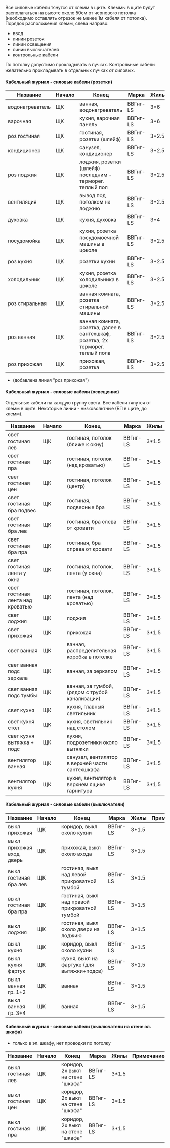 Все силовые кабели тянутся от клемм в щите.
Клеммы в щите будут располагаться на высоте около 50см от чернового потолка (необходимо оставлять отрезок не менее 1м кабеля от потолка).
Порядок расположения клемм, слева направо: 
* ввод
* линии розеток 
* линии освещения 
* линии выключателей
* контрольные кабели

По потолку допустимо прокладывать в пучках.
Контрольные кабели желательно прокладывать в отдельных пучках от силовых.


#### Кабельный журнал - силовые кабели (розетки)

| Название        | Начало | Конец                                                                          | Марка    | Жилы  | Примечание                |
|-----------------|--------|--------------------------------------------------------------------------------|----------|-------|---------------------------|
| водонагреватель | ЩК     | ванная, водонагреватель                                                        | ВВГнг-LS | 3*6   | вывод                     |
| варочная        | ЩК     | кухня, варочная панель                                                         | ВВГнг-LS | 3*6   | вывод                     |
| роз гостиная    | ЩК     | гостиная, розетки (шлейф)                                                      | ВВГнг-LS | 3*2.5 |                           |
| кондиционер     | ЩК     | санузел, кондиционер                                                           | ВВГнг-LS | 3*2.5 | вывод                     |
| роз лоджия      | ЩК     | лоджия, розетки (шлейф) последним - терморег. теплый пол                       | ВВГнг-LS | 3*2.5 |                           |
| вентиляция      | ЩК     | вывод под потолком на лоджию                                                   | ВВГнг-LS | 3*2.5 | вывод                     |
| духовка         | ЩК     | кухня, духовка                                                                 | ВВГнг-LS | 3*4   | вывод                     |
| посудомойка     | ЩК     | кухня, розетка посудомоечной машины в цоколе                                   | ВВГнг-LS | 3*2.5 |                           |
| роз кухня       | ЩК     | розетки кухни                                                                  | ВВГнг-LS | 3*2.5 |                           |
| холодильник     | ЩК     | кухня, розетка холодильника в цоколе                                           | ВВГнг-LS | 3*2.5 |                           |
| роз стиральная  | ЩК     | ванная комната, розетка стиральной машины                                      | ВВГнг-LS | 3*2.5 | не по стене внутри ванной |
| роз ванная      | ЩК     | ванная комната, розетка, далее в сантехшкаф, розетка, 2x терморег. теплый пола | ВВГнг-LS | 3*2.5 | не по стене внутри ванной |
| роз прихожая    | ЩК     | прихожая, розетка                                                              | ВВГнг-LS | 3*2.5 |                           |

* (добавлена линия "роз прихожая")


#### Кабельный журнал - силовые кабели (освещение)

Отдельные кабели на каждую группу света.
Все кабели тянутся от клемм в щите.
Некоторые линии - низковольтные (БП в щите, до клемм).

| Название                         | Начало | Конец                                           | Марка    | Жилы  |
|----------------------------------|--------|-------------------------------------------------|----------|-------|
| свет гостиная лев                | ЩК     | гостиная, потолок (ближе к окну)                | ВВГнг-LS | 3*1.5 |
| свет гостиная пра                | ЩК     | гостиная, потолок (над кроватью)                | ВВГнг-LS | 3*1.5 |
| свет гостиная цен                | ЩК     | гостиная, потолок (центр)                       | ВВГнг-LS | 3*1.5 |
| свет гостиная бра подвес         | ЩК     | гостиная, подвесные бра                         | ВВГнг-LS | 3*1.5 |
| свет гостиная бра лев            | ЩК     | гостиная, бра слева от кровати                  | ВВГнг-LS | 3*1.5 |
| свет гостиная бра пра            | ЩК     | гостиная, бра справа от кровати                 | ВВГнг-LS | 3*1.5 |
| свет гостиная лента у окна       | ЩК     | гостиная, потолок, лента (у окна)               | ВВГнг-LS | 3*1.5 |
| свет гостиная лента над кроватью | ЩК     | гостиная, потолок, лента (над кроватью)         | ВВГнг-LS | 3*1.5 |
| свет лоджия                      | ЩК     | лоджия                                          | ВВГнг-LS | 3*1.5 |
| свет прихожая                    | ЩК     | прихожая                                        | ВВГнг-LS | 3*1.5 |
| свет ванная                      | ЩК     | ванная, распределительная коробка в потолке     | ВВГнг-LS | 3*1.5 |
| свет ванная подс зеркала         | ЩК     | ванная, за зеркалом                             | ВВГнг-LS | 3*1.5 |
| свет ванная подс тумбы           | ЩК     | ванная, за тумбой, (рядом с трубой канализации) | ВВГнг-LS | 3*1.5 |
| свет кухня                       | ЩК     | кухня, главный светильник                       | ВВГнг-LS | 3*1.5 |
| свет кухня стол                  | ЩК     | кухня, светильник над столом                    | ВВГнг-LS | 3*1.5 |
| свет кухня вытяжка + подс        | ЩК     | кухня, подрозетники около вытяжки               | ВВГнг-LS | 3*1.5 |
| вентилятор ванная                | ЩК     | санузел, вентилятор в верхней части сантехшкафа | ВВГнг-LS | 3*1.5 |
| вентилятор кухня                 | ЩК     | кухня, вентилятор в верхнем ящике гарнитура     | ВВГнг-LS | 3*1.5 |


#### Кабельный журнал - силовые кабели (выключатели)

| Название                  | Начало | Конец                                         | Марка    | Жилы  | Примечание |
|---------------------------|--------|-----------------------------------------------|----------|-------|------------|
| выкл прихожая             | ЩК     | коридор, выкл около кухни                     | ВВГнг-LS | 3*1.5 |            |
| выкл прихожая вход дверь  | ЩК     | прихожая, выкл около входа                    | ВВГнг-LS | 3*1.5 |            |
| выкл гостиная бра лев     | ЩК     | гостиная, выкл над левой прикроватной тумбой  | ВВГнг-LS | 3*1.5 |            |
| выкл гостиная бра пра     | ЩК     | гостиная, выкл над правой прикроватной тумбой | ВВГнг-LS | 3*1.5 |            |
| выкл лоджия               | ЩК     | гостиная, выкл около двери на лоджию          | ВВГнг-LS | 3*1.5 |            |
| выкл кухня                | ЩК     | коридор, выкл около кухни                     | ВВГнг-LS | 3*1.5 |            |
| выкл кухня фартук         | ЩК     | кухня, выкл на фартуке (для вытяжки+подсв)    | ВВГнг-LS | 3*1.5 |            |
| выкл ванная гр. 1+2       | ЩК     | ванная                                        | ВВГнг-LS | 3*1.5 |            |
| выкл ванная гр. 3+4       | ЩК     | ванная                                        | ВВГнг-LS | 3*1.5 |            |


#### Кабельный журнал - силовые кабели (выключатели на стене эл. шкафа)

* только в эл. шкафу, нет проводки по потолку

| Название                  | Начало | Конец                             | Марка    | Жилы  | Примечание |
|---------------------------|--------|-----------------------------------|----------|-------|------------|
| выкл гостиная лев         | ЩК     | коридор, 2x выкл на стене "шкафа" | ВВГнг-LS | 3*1.5 |            |
| выкл гостиная цен         | ЩК     | коридор, 2x выкл на стене "шкафа" | ВВГнг-LS | 3*1.5 |            |
| выкл гостиная пра         | ЩК     | коридор, 2x выкл на стене "шкафа" | ВВГнг-LS | 3*1.5 |            |
